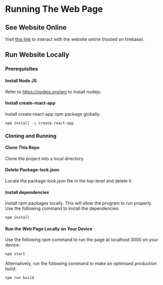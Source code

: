 # Running The Web Page

## See Website Online
Visit [this link](https://embedvid-project.web.app/) to interact with the website online (hosted on firebase).

## Run Website Locally
### Prerequisites

#### Install Node JS
Refer to https://nodejs.org/en/ to install nodejs.

#### Install create-react-app
Install create-react-app npm package globally.

```bash
npm install -g create-react-app
```
### Cloning and Running

#### Clone This Repo
Clone the project into a local directory.

#### Delete Package-lock.json
Locate the package-lock.json file in the top-level and delete it.

#### Install dependencies
Install npm packages locally. This will allow the program to run properly. Use the following command to install the dependencies:

```bash
npm install
```
#### Run the Web Page Locally on Your Device
Use the following npm command to run the page at localhost:3000 on your device:

```bash
npm start
```
Alternatively, run the following command to make an optimised production build:

```bash
npm run build
```
